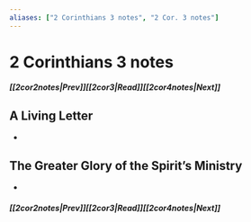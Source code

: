 ```yaml
---
aliases: ["2 Corinthians 3 notes", "2 Cor. 3 notes"]
---
```

# 2 Corinthians 3 notes
##### <span class=arrow-left></span>[[2cor2notes|Prev]]<span class=navigation-separator></span>[[2cor3|Read]]<span class=navigation-separator></span>[[2cor4notes|Next]]<span class=arrow-right></span>
## A Living Letter
- 
## The Greater Glory of the Spirit’s Ministry
- 
##### <span class=arrow-left></span>[[2cor2notes|Prev]]<span class=navigation-separator></span>[[2cor3|Read]]<span class=navigation-separator></span>[[2cor4notes|Next]]<span class=arrow-right></span>